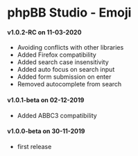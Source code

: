 # phpBB Studio - Emoji

#### v1.0.2-RC on 11-03-2020
- Avoiding conflicts with other libraries
- Added Firefox compatibility
- Added search case insensitivity
- Added auto focus on search input
- Added form submission on enter
- Removed autocomplete from search

#### v1.0.1-beta on 02-12-2019
- Added ABBC3 compatibility

#### v1.0.0-beta on 30-11-2019
- first release
